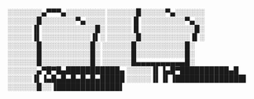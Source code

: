 ░░░░░░░▄▀▀▀▄░░░░░░░░
░░░░░░█░░░░░▀▄░░░░░░
░░░░░░█░░░░░░░▀▄░░░░
░░░░░▐▌░░░░░░░░░▀▄░░
░░░░░▐▌░░░░░░░░░░░█░
░░░░░▐▌░░░░░░░░░░░█░
░░░░░▐▌░░░░░░░░░░▐▌░
░░░░░░█░░░░░░░░░░▐▌░
░░░░░░█░░░░░░░░░░█░
░░░░░░█░░░░░░░░░░█░
░░░░░░█░░░░░░░░░░█░
░░░░░░█░░░░░░░░░░█░
░░░░░░█░░░░░░░░░░█░
░░░░░░█▄▄▄▄▄▄▄▄▄▄█░
░░░░░░▄▀█▀█▄███████████▄
░░░░░▐▌▐▄█▀██████████▄█
░░░░░▐▌▐▄█▄█▄█▄█▄█▄█████
░░░░░▐▌▐▌▐██████████████▌
░░░░░░█░░▐█████████████▌
